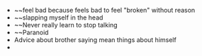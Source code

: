 - ~~feel bad because feels bad to feel "broken" without reason
- ~~slapping myself in the head
- ~~Never really learn to stop talking
- ~~Paranoid
- Advice about brother saying mean things about himself
- 